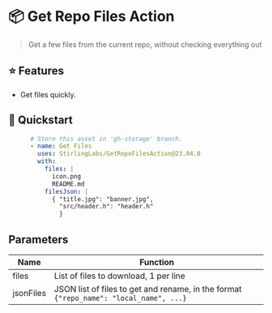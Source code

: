 # 📦 Get Repo Files Action

> Get a few files from the current repo, without checking everything out

## ⭐ Features

- Get files quickly.

## 🚀 Quickstart

```yaml
      # Store this asset in 'gh-storage' branch.
      - name: Get Files
        uses: StirlingLabs/GetRepoFilesAction@23.04.0
        with:
          files: |
            icon.png
            README.md
          filesJson: |
            { "title.jpg": "banner.jpg", 
              "src/header.h": "header.h"
              }
```

## Parameters

|Name|Function|
|-|-|
|files|List of files to download, 1 per line|
|jsonFiles|JSON list of files to get and rename, in the format  `{"repo_name": "local_name", ...}` |
